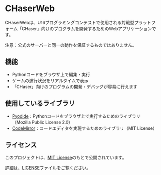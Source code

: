 # CHaserWeb

CHaserWebは、U16プログラミングコンテストで使用される対戦型プラットフォーム「CHaser」向けのプログラムを開発するためのWebアプリケーションです。

注意：公式のサーバーと同一の動作を保証するものではありません。

## 機能

- Pythonコードをブラウザ上で編集・実行
- ゲームの進行状況をリアルタイムで表示
- 「CHaser」向けのプログラムの開発・デバッグが容易に行えます

## 使用しているライブラリ

- [Pyodide](https://github.com/pyodide/pyodide)：Pythonコードをブラウザ上で実行するためのライブラリ（Mozilla Public License 2.0）
- [CodeMirror](https://codemirror.net/)：コードエディタを実現するためのライブラリ（MIT License）

## ライセンス

このプロジェクトは、[MIT License](LICENSE)のもとで公開されています。

詳細は、[LICENSE](LICENSE)ファイルをご覧ください。
